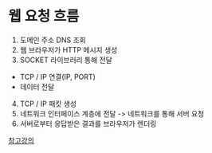 # 웹 요청 흐름
1. 도메인 주소 DNS 조회
2. 웹 브라우저가 HTTP 메시지 생성
3. SOCKET 라이브러리 통해 전달
  - TCP / IP 연결(IP, PORT)
  - 데이터 전달
4. TCP / IP 패킷 생성
5. 네트워크 인터페이스 계층에 전달 -> 네트워크를 통해 서버 요청
6. 서버로부터 응답받은 결과를 브라우저가 렌더링

[참고강의](https://www.inflearn.com/course/http-%EC%9B%B9-%EB%84%A4%ED%8A%B8%EC%9B%8C%ED%81%AC)